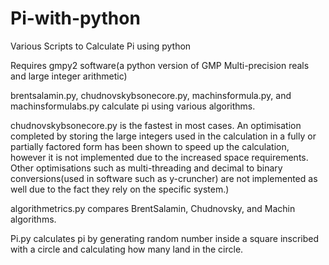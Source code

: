 # Pi-with-python

Various Scripts to Calculate Pi using python

Requires gmpy2 software(a python version of GMP Multi-precision reals and large integer arithmetic)

brentsalamin.py, chudnovskybsonecore.py, machinsformula.py, and machinsformulabs.py calculate pi using various algorithms.

chudnovskybsonecore.py is the fastest in most cases. 
An optimisation completed by storing the large integers used in the calculation in a fully or partially factored form has been shown to speed up the calculation, however it is not implemented due to the increased space requirements. 
Other optimisations such as multi-threading and decimal to binary conversions(used in software such as y-cruncher) are not implemented as well due to the fact they rely on the specific system.)

algorithmetrics.py compares BrentSalamin, Chudnovsky, and Machin algorithms.

Pi.py calculates pi by generating random number inside a square inscribed with a circle and calculating how many land in the circle. 
